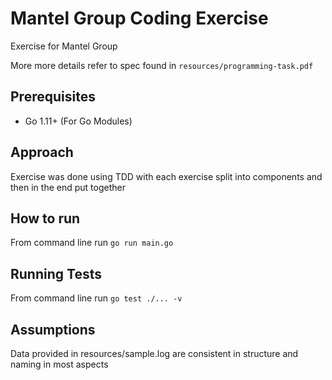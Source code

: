 # Mantel Group Coding Exercise

Exercise for Mantel Group

More more details refer to spec found in `resources/programming-task.pdf`

## Prerequisites

- Go 1.11+ (For Go Modules)

## Approach

Exercise was done using TDD with each exercise split into components and then in the end put together

## How to run

From command line run `go run main.go`

## Running Tests

From command line run `go test ./... -v`

## Assumptions

Data provided in resources/sample.log are consistent in structure and naming in most aspects
